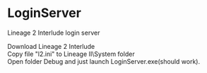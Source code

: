 # LoginServer
Lineage 2 Interlude login server  

Download Lineage 2 Interlude  
Copy file "l2.ini" to Lineage II\System folder  
Open folder Debug and just launch LoginServer.exe(should work).
